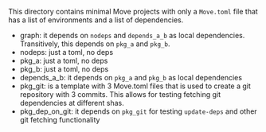 This directory contains minimal Move projects with only a `Move.toml` file that has a list of environments and a list of dependencies.


- graph: it depends on `nodeps` and `depends_a_b` as local dependencies. Transitively, this depends on `pkg_a` and `pkg_b`.
- nodeps: just a toml, no deps
- pkg_a: just a toml, no deps
- pkg_b: just a toml, no deps
- depends_a_b: it depends on `pkg_a` and `pkg_b` as local dependencies
- pkg_git: is a template with 3 Move.toml files that is used to create a git repository with 3 commits. This allows for testing fetching git dependencies at different shas.
- pkg_dep_on_git: it depends on `pkg_git` for testing `update-deps` and other git fetching functionality
